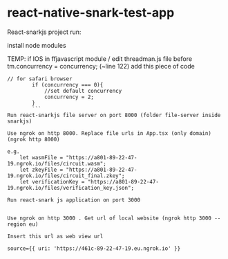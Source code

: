 # react-native-snark-test-app

React-snarkjs  project run: 

install node modules

TEMP: if IOS  in ffjavascript module / edit threadman.js file before    tm.concurrency = concurrency; (~line 122) add this piece of code
```
// for safari browser
        if (concurrency === 0){
            //set default concurrency
            concurrency = 2;
        }
        ```
Run react-snarkjs file server on port 8000 (folder file-server inside snarkjs)

Use ngrok on http 8000. Replace file urls in App.tsx (only domain) (ngrok http 8000)

e.g.
	let wasmFile = "https://a801-89-22-47-19.ngrok.io/files/circuit.wasm";
	let zkeyFile = "https://a801-89-22-47-19.ngrok.io/files/circuit_final.zkey";
	let verificationKey = "https://a801-89-22-47-19.ngrok.io/files/verification_key.json"; 

Run react-snark js application on port 3000


Use ngrok on http 3000 . Get url of local website (ngrok http 3000 --region eu)

Insert this url as web view url 

source={{ uri: 'https://461c-89-22-47-19.eu.ngrok.io' }}